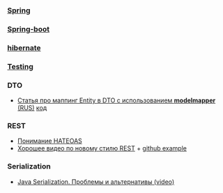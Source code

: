 ### <a href="spring/readme.md">Spring</a>
### <a href="spring-boot/readme.md">Spring-boot</a>
### <a href="hibernate/readme.md">hibernate</a>
### <a href="testing/readme.md">Testing</a>

### DTO
- <a href="https://habr.com/ru/post/438808/">Статья про маппинг Entity в DTO с использованием <b>modelmapper</b> (RUS)</a> <a href="https://github.com/DenisPavlov/modelmapper-demo">код</a>

### REST
- <a href="http://spring-projects.ru/understanding/hateoas/">Понимание HATEOAS</a>
- <a href="https://www.youtube.com/watch?v=G9apMqwRedA">Хорошее видео по новому стилю REST</a> + <a href="https://github.com/vtsukur/spring-rest-black-market">github example</a>

### Serialization
- <a href="https://vk.com/javatutorial?z=video-111905078_456242685%2Fe09e5e586992d92bba%2Fpl_wall_-111905078">Java Serialization. Проблемы и альтернативы (video)</a>